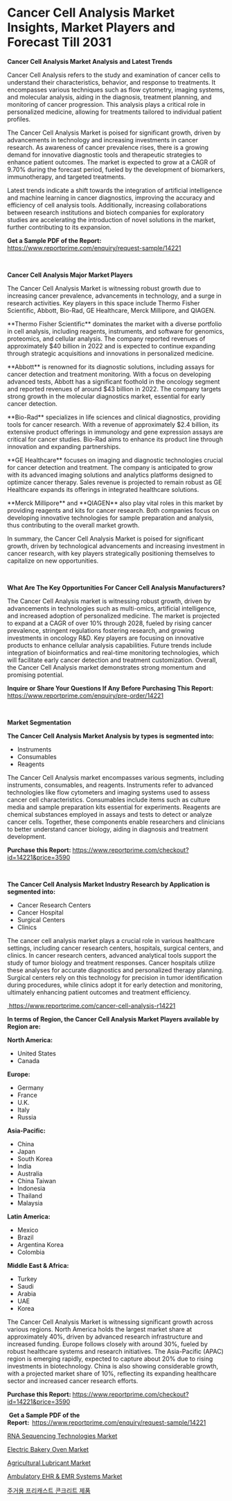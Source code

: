 <p><h1>Cancer Cell Analysis Market Insights, Market Players and Forecast Till 2031</h1></p><p><strong>Cancer Cell Analysis Market Analysis and Latest Trends</strong></p>
<p><p>Cancer Cell Analysis refers to the study and examination of cancer cells to understand their characteristics, behavior, and response to treatments. It encompasses various techniques such as flow cytometry, imaging systems, and molecular analysis, aiding in the diagnosis, treatment planning, and monitoring of cancer progression. This analysis plays a critical role in personalized medicine, allowing for treatments tailored to individual patient profiles.</p><p>The Cancer Cell Analysis Market is poised for significant growth, driven by advancements in technology and increasing investments in cancer research. As awareness of cancer prevalence rises, there is a growing demand for innovative diagnostic tools and therapeutic strategies to enhance patient outcomes. The market is expected to grow at a CAGR of 9.70% during the forecast period, fueled by the development of biomarkers, immunotherapy, and targeted treatments. </p><p>Latest trends indicate a shift towards the integration of artificial intelligence and machine learning in cancer diagnostics, improving the accuracy and efficiency of cell analysis tools. Additionally, increasing collaborations between research institutions and biotech companies for exploratory studies are accelerating the introduction of novel solutions in the market, further contributing to its expansion.</p></p>
<p><strong>Get a Sample PDF of the Report:&nbsp;</strong> <a href="https://www.reportprime.com/enquiry/request-sample/14221">https://www.reportprime.com/enquiry/request-sample/14221</a></p>
<p>&nbsp;</p>
<p><strong>Cancer Cell Analysis Major Market Players</strong></p>
<p><p>The Cancer Cell Analysis Market is witnessing robust growth due to increasing cancer prevalence, advancements in technology, and a surge in research activities. Key players in this space include Thermo Fisher Scientific, Abbott, Bio-Rad, GE Healthcare, Merck Millipore, and QIAGEN.</p><p>**Thermo Fisher Scientific** dominates the market with a diverse portfolio in cell analysis, including reagents, instruments, and software for genomics, proteomics, and cellular analysis. The company reported revenues of approximately $40 billion in 2022 and is expected to continue expanding through strategic acquisitions and innovations in personalized medicine.</p><p>**Abbott** is renowned for its diagnostic solutions, including assays for cancer detection and treatment monitoring. With a focus on developing advanced tests, Abbott has a significant foothold in the oncology segment and reported revenues of around $43 billion in 2022. The company targets strong growth in the molecular diagnostics market, essential for early cancer detection.</p><p>**Bio-Rad** specializes in life sciences and clinical diagnostics, providing tools for cancer research. With a revenue of approximately $2.4 billion, its extensive product offerings in immunology and gene expression assays are critical for cancer studies. Bio-Rad aims to enhance its product line through innovation and expanding partnerships.</p><p>**GE Healthcare** focuses on imaging and diagnostic technologies crucial for cancer detection and treatment. The company is anticipated to grow with its advanced imaging solutions and analytics platforms designed to optimize cancer therapy. Sales revenue is projected to remain robust as GE Healthcare expands its offerings in integrated healthcare solutions.</p><p>**Merck Millipore** and **QIAGEN** also play vital roles in this market by providing reagents and kits for cancer research. Both companies focus on developing innovative technologies for sample preparation and analysis, thus contributing to the overall market growth.</p><p>In summary, the Cancer Cell Analysis Market is poised for significant growth, driven by technological advancements and increasing investment in cancer research, with key players strategically positioning themselves to capitalize on new opportunities.</p></p>
<p>&nbsp;</p>
<p><strong>What Are The Key Opportunities For Cancer Cell Analysis Manufacturers?</strong></p>
<p><p>The Cancer Cell Analysis market is witnessing robust growth, driven by advancements in technologies such as multi-omics, artificial intelligence, and increased adoption of personalized medicine. The market is projected to expand at a CAGR of over 10% through 2028, fueled by rising cancer prevalence, stringent regulations fostering research, and growing investments in oncology R&D. Key players are focusing on innovative products to enhance cellular analysis capabilities. Future trends include integration of bioinformatics and real-time monitoring technologies, which will facilitate early cancer detection and treatment customization. Overall, the Cancer Cell Analysis market demonstrates strong momentum and promising potential.</p></p>
<p><strong>Inquire or Share Your Questions If Any Before Purchasing This Report:</strong> <a href="https://www.reportprime.com/enquiry/pre-order/14221">https://www.reportprime.com/enquiry/pre-order/14221</a></p>
<p>&nbsp;</p>
<p><strong>Market Segmentation</strong></p>
<p><strong>The Cancer Cell Analysis Market Analysis by types is segmented into:</strong></p>
<p><ul><li>Instruments</li><li>Consumables</li><li>Reagents</li></ul></p>
<p><p>The Cancer Cell Analysis market encompasses various segments, including instruments, consumables, and reagents. Instruments refer to advanced technologies like flow cytometers and imaging systems used to assess cancer cell characteristics. Consumables include items such as culture media and sample preparation kits essential for experiments. Reagents are chemical substances employed in assays and tests to detect or analyze cancer cells. Together, these components enable researchers and clinicians to better understand cancer biology, aiding in diagnosis and treatment development.</p></p>
<p><strong>Purchase this Report:&nbsp;</strong><a href="https://www.reportprime.com/checkout?id=14221&price=3590">https://www.reportprime.com/checkout?id=14221&price=3590</a></p>
<p>&nbsp;</p>
<p><strong>The Cancer Cell Analysis Market Industry Research by Application is segmented into:</strong></p>
<p><ul><li>Cancer Research Centers</li><li>Cancer Hospital</li><li>Surgical Centers</li><li>Clinics</li></ul></p>
<p><p>The cancer cell analysis market plays a crucial role in various healthcare settings, including cancer research centers, hospitals, surgical centers, and clinics. In cancer research centers, advanced analytical tools support the study of tumor biology and treatment responses. Cancer hospitals utilize these analyses for accurate diagnostics and personalized therapy planning. Surgical centers rely on this technology for precision in tumor identification during procedures, while clinics adopt it for early detection and monitoring, ultimately enhancing patient outcomes and treatment efficiency.</p></p>
<p><a href="https://www.reportprime.com/cancer-cell-analysis-r14221">&nbsp;https://www.reportprime.com/cancer-cell-analysis-r14221</a></p>
<p><strong>In terms of Region, the Cancer Cell Analysis Market Players available by Region are:</strong></p>
<p>
    <p> <strong> North America: </strong>
        <ul>
            <li>United States</li>
            <li>Canada</li>
        </ul>
        </p> 
    <p> <strong> Europe: </strong>
        <ul>
            <li>Germany</li>
            <li>France</li>
            <li>U.K.</li>
            <li>Italy</li>
            <li>Russia</li>
        </ul>
        </p> 
    <p> <strong> Asia-Pacific: </strong>
        <ul>
            <li>China</li>
            <li>Japan</li>
            <li>South Korea</li>
            <li>India</li>
            <li>Australia</li>
            <li>China Taiwan</li>
            <li>Indonesia</li>
            <li>Thailand</li>
            <li>Malaysia</li>
        </ul>
        </p> 
    <p> <strong> Latin America: </strong>
        <ul>
            <li>Mexico</li>
            <li>Brazil</li>
            <li>Argentina Korea</li>
            <li>Colombia</li>
        </ul>
        </p> 
    <p> <strong> Middle East & Africa: </strong>
        <ul>
            <li>Turkey</li>
            <li>Saudi</li>
            <li>Arabia</li>
            <li>UAE</li>
            <li>Korea</li>
        </ul>
    </p>
    </p>
<p><p>The Cancer Cell Analysis Market is witnessing significant growth across various regions. North America holds the largest market share at approximately 40%, driven by advanced research infrastructure and increased funding. Europe follows closely with around 30%, fueled by robust healthcare systems and research initiatives. The Asia-Pacific (APAC) region is emerging rapidly, expected to capture about 20% due to rising investments in biotechnology. China is also showing considerable growth, with a projected market share of 10%, reflecting its expanding healthcare sector and increased cancer research efforts.</p></p>
<p><strong>Purchase this Report: </strong><a href="https://www.reportprime.com/checkout?id=14221&price=3590">https://www.reportprime.com/checkout?id=14221&price=3590</a></p>
<p>&nbsp;<strong>Get a Sample PDF of the Report:&nbsp;&nbsp;</strong><a href="https://www.reportprime.com/enquiry/request-sample/14221">https://www.reportprime.com/enquiry/request-sample/14221</a></p>
<p><strong></strong></p>
<p><p><a href="https://github.com/AshrafKhan865/Market-Research-Report-List-1/blob/main/rna-sequencing-technologies-market.md">RNA Sequencing Technologies Market</a></p><p><a href="https://medium.com/@samirmayert16/electric-bakery-oven-market-size-share-growth-and-market-analysis-by-type-by-application-fcf316a66e92">Electric Bakery Oven Market</a></p><p><a href="https://www.linkedin.com/pulse/agricultural-lubricant-market-indicators-size-regional-breakdown-ovofe?trackingId=MMMRbWDyR6ahLZNQeXqWiA%3D%3D">Agricultural Lubricant Market</a></p><p><a href="https://issuu.com/reportprime-2/docs/ambulatory-ehr-emr-systems-market-s_0a1e2ce0de0665">Ambulatory EHR & EMR Systems Market</a></p><p><a href="https://medium.com/@sadieelliott97/%EC%A3%BC%EA%B1%B0-%EC%8B%9C%EC%9E%A5%EC%9D%84-%EC%9C%84%ED%95%9C-%ED%94%84%EB%A6%AC%EC%BA%90%EC%8A%A4%ED%8A%B8-%EC%BD%98%ED%81%AC%EB%A6%AC%ED%8A%B8-%EC%A0%9C%ED%92%88-2024%EB%85%84%EB%B6%80%ED%84%B0-2031%EB%85%84%EA%B9%8C%EC%A7%80%EC%9D%98-%EA%B8%80%EB%A1%9C%EB%B2%8C-%EC%8B%9C%EC%9E%A5-%ED%86%B5%EC%B0%B0%EB%A0%A5-%EB%B0%8F-%ED%8C%90%EB%A7%A4-%EB%8F%99%ED%96%A5-e91183dd1998">주거용 프리캐스트 콘크리트 제품</a></p></p>